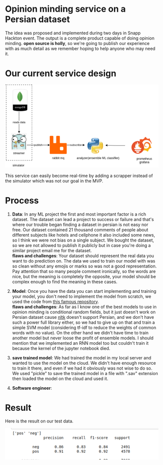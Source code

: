# Opinion minding service on a Persian dataset
The idea was proposed and implemented during two days in Snapp Hackton event. The output is a complete product capable of
doing opinion minding. **open source is holly**, so we're going to publish our experience with as much detail as we 
remember hoping to help anyone who may need it.

# Our current service design
![design](image/hackton.png)

This service can easily become real-time by adding a scrapper instead of the simulator which was not our goal in the MVP.

# Process
1. **Data**: In any ML project the first and most important factor is a rich dataset. The dataset can lead a project to 
   success or failure and that's where our trouble began finding a dataset in persian is not easy nor free. Our dataset 
   contained 21 thousand comments of people about different subjects like hotels and cellphone it also included some news, 
   so I think we were not bias on a single subject. We bought the dataset, so we are not allowed to publish it publicly 
   but in case you're doing a similar project email me for the dataset.<br/>
   **flaws and challenges**: Your dataset should represent the real data you want to do prediction on. The data we used 
   to train our model with was so clean without any emojis or marks so was not a good representation. Pay attention that
   so many people comment ironically, so the words are nice, but the meaning is completely the opposite, your model should
   be complex enough to find the meaning in these cases.
   
2. **Model**: Once you have the data you can start implementing and training your model, you don't need to implement the model from 
   scratch, we used the code from [this famous repository](https://github.com/kk7nc/Text_Classification).<br/>
   **flaws and challenges**: As far as I know one of the best models to use in opinion minding is conditional random fields,
   but it just doesn't work on Persian dataset cause [nltk](https://github.com/nltk/nltk) doesn't support Persian, and we 
   don't have such a power full library either, so we had to give up on that and train a simple SVM model (considering 
   tf-idf to reduce the weights of common words with no value). On the other hand we didn't have time to train another 
   model but never loose the profit of ensemble models. I should mention that we implemented an RNN model too but couldn't
   train it because the kernel of the jupyter notebook died.
 
3. **save trained model**: We had trained the model in my local server and wanted to use the model on the cloud. We didn't 
   have enough resource to train it there, and even if we had it obviously was not wise to do so. We used "pickle" 
   to save the trained model in a file with ".sav" extension then loaded the model on the cloud and used it.

4. **Software engineer**:

# Result
Here is the result on our test data.

![results](image/resuts.png)
